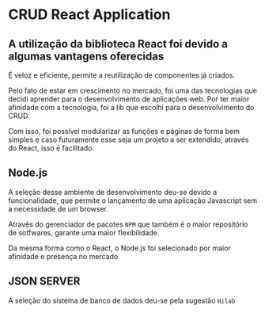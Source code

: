 # CRUD React Application

## A utilização da biblioteca React foi devido a algumas vantagens oferecidas

É veloz e eficiente, permite a reutilização de componentes já criados.

Pelo fato de estar em crescimento no mercado, foi uma das tecnologias que decidi aprender para o desenvolvimento de aplicações web.
Por ter maior afinidade com a tecnologia, foi a lib que escolhi para o desenvolvimento do CRUD.

Com isso, foi possível modularizar as funções e páginas de forma bem simples e caso futuramente esse seja um projeto a ser extendido, através do React, isso é facilitado.

## Node.js

A seleção desse ambiente de desenvolvimento deu-se devido a funcionalidade, que permite o lançamento de uma aplicação Javascript sem a necessidade de um browser.

Através do gerenciador de pacotes `NPM` que também é o maior repositório de sotfwares, garante uma maior flexibilidade.

Da mesma forma como o React, o Node.js foi selecionado por maior afinidade e presença no mercado

## JSON SERVER

A seleção do sistema de banco de dados deu-se pela sugestão `Hilab`
